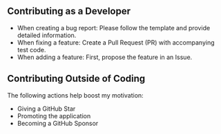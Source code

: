 ## Contributing as a Developer

- When creating a bug report: Please follow the template and provide detailed information.
- When fixing a feature: Create a Pull Request (PR) with accompanying test code.
- When adding a feature: First, propose the feature in an Issue.

## Contributing Outside of Coding

The following actions help boost my motivation:

- Giving a GitHub Star
- Promoting the application
- Becoming a GitHub Sponsor
